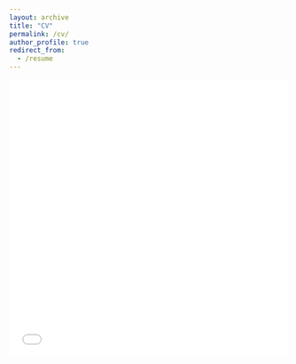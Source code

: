 ```yaml
---
layout: archive
title: "CV"
permalink: /cv/
author_profile: true
redirect_from:
  - /resume
---
```


<iframe src="/files/CV - Xi Wu - 202205.pdf" width="100%" height="500" frameborder="no" border="0" marginwidth="0" marginheight="0"></iframe>


